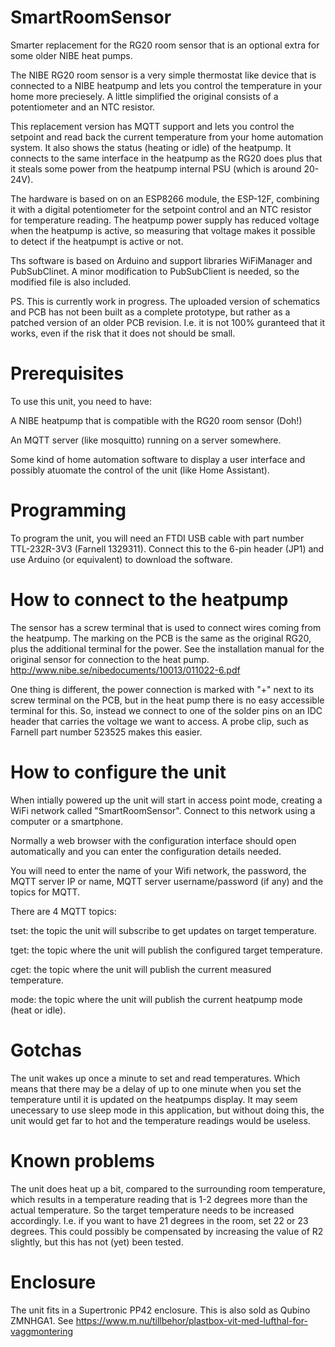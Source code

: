 # SmartRoomSensor
Smarter replacement for the RG20 room sensor that is an optional extra for some older NIBE heat pumps.

The NIBE RG20 room sensor is a very simple thermostat like device that is connected to a NIBE heatpump and lets you control the temperature in your home more preciesely. A little simplified the original consists of a potentiometer and an NTC resistor.

This replacement version has MQTT support and lets you control the setpoint and read back the current temperature from your home automation system. It also shows the status (heating or idle) of the heatpump.
It connects to the same interface in the heatpump as the RG20 does plus that it steals some power from the heatpump internal PSU (which is around 20-24V).

The hardware is based on on an ESP8266 module, the ESP-12F, combining it with a digital potentiometer for the setpoint control and an NTC resistor for temperature reading. The heatpump power supply has reduced voltage when the heatpump is active, so measuring that voltage makes it possible to detect if the heatpumpt is active or not.

Ths software is based on Arduino and support libraries WiFiManager and PubSubClinet.
A minor modification to PubSubClient is needed, so the modified file is also included.

PS. This is currently work in progress. The uploaded version of schematics and PCB has not been built as a complete prototype, but rather as a patched version of an older PCB revision. I.e. it is not 100% guranteed that it works, even if the risk that it does not should be small.

# Prerequisites
To use this unit, you need to have:

A NIBE heatpump that is compatible with the RG20 room sensor (Doh!)

An MQTT server (like mosquitto) running on a server somewhere.

Some kind of home automation software to display a user interface and possibly atuomate the control of the unit (like Home Assistant).

# Programming
To program the unit, you will need an FTDI USB cable with part number TTL-232R-3V3 (Farnell 1329311). Connect this to the 6-pin header (JP1) and use Arduino (or equivalent) to download the software.

# How to connect to the heatpump
The sensor has a screw terminal that is used to connect wires coming from the heatpump.
The marking on the PCB is the same as the original RG20, plus the additional terminal for the power.
See the installation manual for the original sensor for connection to the heat pump.
http://www.nibe.se/nibedocuments/10013/011022-6.pdf

One thing is different, the power connection is marked with "+" next to its screw terminal on the PCB, but in the heat pump there is no easy accessible terminal for this. So, instead we connect to one of the solder pins on an IDC header that carries the voltage we want to access. A probe clip, such as Farnell part number 523525 makes this easier.

# How to configure the unit
When intially powered up the unit will start in access point mode, creating a WiFi network called "SmartRoomSensor".
Connect to this network using a computer or a smartphone.

Normally a web browser with the configuration interface should open automatically and you can enter the configuration details needed.

You will need to enter the name of your Wifi network, the password, the MQTT server IP or name, MQTT server username/password (if any) and the topics for MQTT.

There are 4 MQTT topics:

tset: the topic the unit will subscribe to get updates on target temperature.

tget: the topic where the unit will publish the configured target temperature.

cget: the topic where the unit will publish the current measured temperature.

mode: the topic where the unit will publish the current heatpump mode (heat or idle).

# Gotchas
The unit wakes up once a minute to set and read temperatures.
Which means that there may be a delay of up to one minute when you set the temperature until it is updated on the heatpumps display.
It may seem unecessary to use sleep mode in this application, but without doing this, the unit would get far to hot and the temperature readings would be useless.

# Known problems
The unit does heat up a bit, compared to the surrounding room temperature, which results in a temperature reading that is 1-2 degrees more than the actual temperature. So the target temperature needs to be increased accordingly. I.e. if you want to have 21 degrees in the room, set 22 or 23 degrees.
This could possibly be compensated by increasing the value of R2 slightly, but this has not (yet) been tested.

# Enclosure
The unit fits in a Supertronic PP42 enclosure. This is also sold as Qubino ZMNHGA1.
See https://www.m.nu/tillbehor/plastbox-vit-med-lufthal-for-vaggmontering
